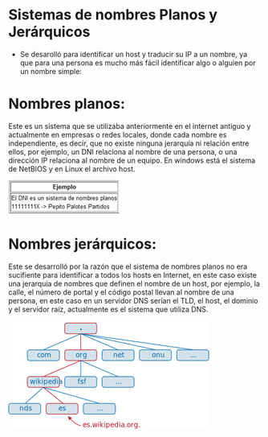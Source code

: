 # Sistemas de nombres Planos y Jerárquicos
- Se desarolló para identificar un host y traducir su IP a un nombre, ya que para una persona es mucho más fácil identificar algo o alguien por un nombre simple:

# Nombres planos: 
 Este es un sistema que se utilizaba anteriormente en el internet antiguo y actualmente en empresas o redes locales, donde cada nombre es independiente, es decir, que no existe ninguna jerarquía ni relación entre ellos, por ejemplo, un DNI relaciona al nombre de una persona, o una dirección IP relaciona al nombre de un equipo. En windows está el sistema de NetBIOS y en Linux el archivo host.

![NombrePlano.JPG](./NombrePlano.JPG)

# Nombres jerárquicos:
Este se desarrolló por la razón que el sistema de nombres planos no era sucifiente para identificar a todos los hosts en Internet, en este caso existe una jerarquía de nombres que definen el nombre de un host, por ejemplo, la calle, el número de portal y el código postal llevan al nombre de una persona, en este caso en un servidor DNS serían el TLD, el host, el dominio y el servidor raíz, actualmente es el sistema que utiliza DNS.

![nombre_jerarquico.png](./nombre_jerarquico.png)

